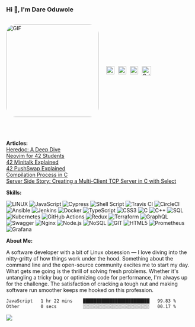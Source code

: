 ### Hi 👋, I'm Dare Oduwole
<div style="display: flex; align-items: center;">

  <img 
    alt="GIF"
    src="https://user-images.githubusercontent.com/50960013/127277181-3871659d-6d90-409e-b6a9-b8279a391430.gif" 
    width="250"
    style="border-radius: 25px; margin-right: 20px;"
    height="auto"
  /> 

  <div>
    <a href="https://dreywesson.netlify.app">
      <img 
        align="left"
        alt="portfolio"
        width="22px"
        src="https://user-images.githubusercontent.com/50960013/127302754-ca427b8b-9c64-4cf3-b7a1-1a8ca6d10bc6.png"
        style="margin-right:10px; background-color: white;"
      />
    </a>
    <a href="https://medium.com/@oduwoledare">
      <img 
        align="left"
        alt="Oduwole Dare | Medium"
        width="22px"
        src="https://upload.wikimedia.org/wikipedia/commons/f/fa/Medium_Logo.webp"
        style="margin-right:10px;"
      />
    </a>
    <a href="https://www.linkedin.com/in/dareoduwole/">
      <img
        align="left" 
        alt="Oduwole's LinkedIn"
        width="22px"
        src="https://upload.wikimedia.org/wikipedia/commons/thumb/8/81/LinkedIn_icon.svg/768px-LinkedIn_icon.svg.png"
        style="margin-right:10px"
      />
    </a>
    <a href="mailto:oduwole.dare.em@gmail.com">
      <img
        align="left"
        alt="Oduwole's gmail" 
        width="25px"
        src="https://upload.wikimedia.org/wikipedia/commons/thumb/7/7e/Gmail_icon_%282020%29.svg/512px-Gmail_icon_%282020%29.svg.png"
        style="margin-right:10px"
      />
    </a>
  </div>
  
</div>

<br/>
<br/>

**Articles:**
<br /> [Heredoc: A Deep Dive](https://medium.com/@oduwoledare/heredoc-a-deep-dive-23c82992e522)
<br /> [Neovim for 42 Students](https://medium.com/@oduwoledare/neovim-for-42-students-56bf0815a92a)
<br /> [42 Minitalk Explained](https://medium.com/@oduwoledare/42-minitalk-explained-5b236adc2c24)
<br /> [42 PushSwap Explained](https://medium.com/@oduwoledare/42-push-swap-explained-psuedocodes-ba8108339556)
<br /> [Compilation Process in C](https://medium.com/@oduwoledare/compilation-process-in-c-2c8708bd4b95)
<br /> [Server Side Story: Creating a Multi-Client TCP Server in C with Select](https://medium.com/@oduwoledare/server-side-story-creating-a-multi-client-tcp-server-with-c-and-select-3692db1a8ca3)


**Skills:**

![LINUX](https://img.shields.io/badge/Linux-FCC624?style=plastic&logo=linux&logoColor=black)
![JavaScript](https://img.shields.io/badge/javascript-%23323330.svg?style=plastic&logo=javascript&logoColor=%23F7DF1E)
![Cypress](https://img.shields.io/badge/cypress-%2317202C.svg?style=plastic&logo=cypress&logoColor=white)
![Shell Script](https://img.shields.io/badge/shell_script-%23121011.svg?style=plastic&logo=gnu-bash&logoColor=white)
![Travis CI](https://img.shields.io/badge/travis%20ci-%232B2F33.svg?style=plastic&logo=travis&logoColor=white)
![CircleCI](https://img.shields.io/badge/circleci-%23000000.svg?style=plastic&logo=circleci&logoColor=white)
![Ansible](https://img.shields.io/badge/ansible-%231A1918.svg?style=plastic&logo=ansible&logoColor=white)
![Jenkins](https://img.shields.io/badge/jenkins-%232C5263.svg?style=plastic&logo=jenkins&logoColor=white)
![Docker](https://img.shields.io/badge/docker-%230db7ed.svg?style=plastic&logo=docker&logoColor=white)
![TypeScript](https://img.shields.io/badge/typescript-%23007ACC.svg?style=plastic&logo=typescript&logoColor=white)
![CSS3](https://img.shields.io/badge/css3-%231572B6.svg?style=plastic&logo=css3&logoColor=white)
![C](https://img.shields.io/badge/c-%2300599C.svg?style=plastic&logo=c&logoColor=white)
![C++](https://img.shields.io/badge/c++-%2300599C.svg?style=plastic&logo=c%2B%2B&logoColor=white)
![SQL](https://img.shields.io/badge/sql-%230066CC.svg?style=plastic&logo=amazon-dynamodb&logoColor=white)
![Kubernetes](https://img.shields.io/badge/kubernetes-%23326ce5.svg?style=plastic&logo=kubernetes&logoColor=white)
![GitHub Actions](https://img.shields.io/badge/github%20actions-%232088FF.svg?style=plastic&logo=githubactions&logoColor=white)
![Redux](https://img.shields.io/badge/redux-%23593d88.svg?style=plastic&logo=redux&logoColor=white)
![Terraform](https://img.shields.io/badge/terraform-%235835CC.svg?style=plastic&logo=terraform&logoColor=white)
![GraphQL](https://img.shields.io/badge/-GraphQL-E10098?style=plastic&logo=graphql&logoColor=white)
![Swagger](https://img.shields.io/badge/swagger-%2385EA2D.svg?style=plastic&logo=swagger&logoColor=black)
![Nginx](https://img.shields.io/badge/nginx-%23009639.svg?style=plastic&logo=nginx&logoColor=white)
![Node.js](https://img.shields.io/badge/node.js-6DA55F?style=plastic&logo=node.js&logoColor=white)
![NoSQL](https://img.shields.io/badge/nosql-%234ea94b.svg?style=plastic&logo=mongodb&logoColor=white)
![GIT](https://img.shields.io/badge/Git-fc6d26?style=plastic&logo=git&logoColor=white)
![HTML5](https://img.shields.io/badge/html5-%23E34F26.svg?style=plastic&logo=html5&logoColor=white)
![Prometheus](https://img.shields.io/badge/prometheus-%23E6522C.svg?style=plastic&logo=prometheus&logoColor=white)
![Grafana](https://img.shields.io/badge/grafana-%23F46800.svg?style=plastic&logo=grafana&logoColor=white)


**About Me:**
<p>
  A software developer with a bit of Linux obsession — I love diving into the nitty-gritty of how things work under the hood. Something about the command line and the open-source community excites me to start my day.
  What gets me going is the thrill of solving fresh problems. Whether it's untangling a tricky bug or optimizing code for performance, I'm always up for the challenge. The satisfaction of cracking a tough nut and making software run smoother keeps me hooked on this profession.
</p>

<!--START_SECTION:waka-->

```txt
JavaScript   1 hr 22 mins    █████████████████████████   99.83 %
Other        0 secs          ░░░░░░░░░░░░░░░░░░░░░░░░░   00.17 %
```

<!--END_SECTION:waka-->


![](https://leetcard.jacoblin.cool/dreywesson?ext=activity)
